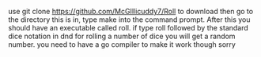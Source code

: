 use git clone https://github.com/McGIllicuddy7/Roll to download then go to the directory this is in, type make into the command prompt. After this you should have an executable called roll. if type roll followed by the standard dice notation in dnd for rolling a number of dice you will get a random number. you need to have a go compiler to make it work though sorry
